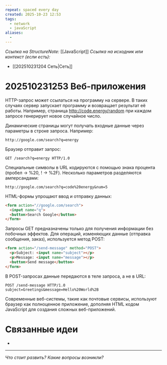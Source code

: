 ```yaml
---
repeat: spaced every day
created: 2025-10-23 12:53
tags:
  - network
  - javaScript
aliases:
  -
---
```

*Ссылка на StructureNote:* [[JavaScript]]
*Ссылка на исходник или контекст (если есть):*
- [[202510231204 Сеть|Сеть]]

# 202510231253 Веб-приложения

HTTP-запрос может ссылаться на программу на сервере. В таких случаях сервер запускает программу и возвращает результат её работы. Например, страница http://code.energy/random при каждом запросе генерирует новое случайное число.

Динамические страницы могут получать входные данные через параметры в строке запроса. Например:

```
http://google.com/search?q=energy
```

Браузер отправит запрос:

```
GET /search?q=energy HTTP/1.0
```

Специальные символы в URL кодируются с помощью знака процента (пробел → %20, ! → %2F). Несколько параметров разделяются амперсандами:

```
http://google.com/search?q=code%20energy&num=5
```

HTML-формы упрощают ввод и отправку данных:

```html
<form action="//google.com/search">
  <input name="q">
  <button>Search Google</button>
</form>
```

Запросы GET предназначены только для получения информации без побочных эффектов. Для операций, изменяющих данные (отправка сообщения, заказ), используется метод POST:

```html
<form action="/send-message" method="POST">
  <p>Subject: <input name="subject"></p>
  <p>Message: <input name="message"></p>
  <button>Send message</button>
</form>
```

В POST-запросах данные передаются в теле запроса, а не в URL:

```
POST /send-message HTTP/1.0
subject=Greetings&message=Hello%20World%2B
```

Современные веб-системы, такие как почтовые сервисы, используют браузер как полноценное приложение, дополняя HTML кодом JavaScript для создания сложных веб-приложений.

# Связанные идеи

- 

---

*Что стоит развить? Какие вопросы возникли?*
